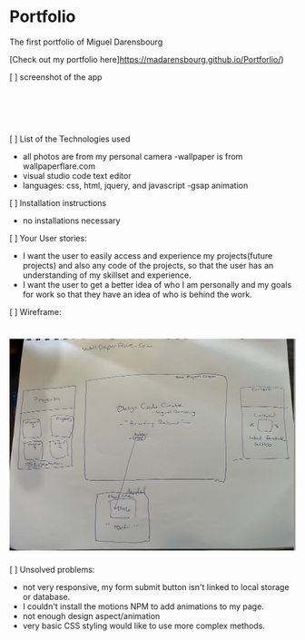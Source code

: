 # Portfolio #

 The first portfolio of Miguel Darensbourg

[Check out my portfolio here]https://madarensbourg.github.io/Portforlio/)

[ ] screenshot of the app
# ![]()

[ ] List of the Technologies used
- all photos are from my personal camera
-wallpaper is from wallpaperflare.com
- visual studio code text editor
- languages: css, html, jquery, and javascript
-gsap animation

[ ] Installation instructions
- no installations necessary

[ ] Your User stories:
- I want the user to easily access and experience my projects(future projects) and also any code of the projects, so that the user has an understanding of my skillset and experience. 
- I want the user to get a better idea of who I am personally and my goals for work so that they have an idea of who is behind the work.

[ ] Wireframe: 
# ![](Photos/Screen%20Shot%202022-11-01%20at%2010.40.27%20AM.png)

[ ] Unsolved problems:
- not very responsive, my form submit button isn't linked to local storage or database.
- I couldn't install the motions NPM to add animations to my page.
- not enough design aspect/animation
- very basic CSS styling would like to use more complex methods.